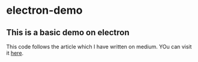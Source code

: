 # electron-demo
This is a basic demo on electron
---
This code follows the article which I have written on medium. YOu can visit it [here](https://tusharrguliany.medium.com/using-web-technologies-to-create-your-first-cross-platform-desktop-application-with-electron-8180ec0c087e).
